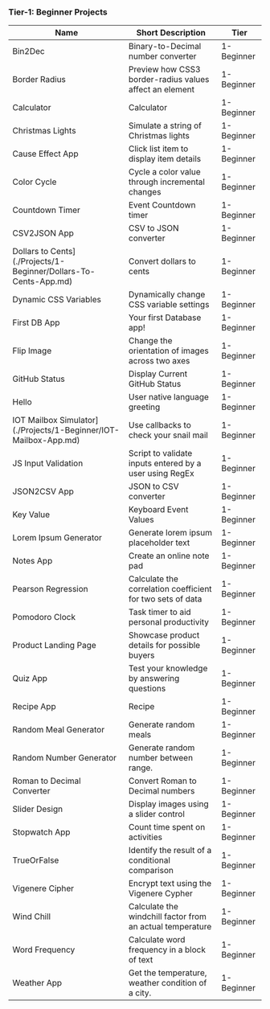 ### Tier-1: Beginner Projects

| Name                                                             | Short Description                                          | Tier       |
| ---------------------------------------------------------------- | ---------------------------------------------------------- | ---------- |
| Bin2Dec                                                          | Binary-to-Decimal number converter                         | 1-Beginner |
| Border Radius                                                    | Preview how CSS3 border-radius values affect an element    | 1-Beginner |
| Calculator                                                       | Calculator                                                 | 1-Beginner |
| Christmas Lights                                                 | Simulate a string of Christmas lights                      | 1-Beginner |
| Cause Effect App                                                 | Click list item to display item details                    | 1-Beginner |
| Color Cycle                                                      | Cycle a color value through incremental changes            | 1-Beginner |
| Countdown Timer                                                  | Event Countdown timer                                      | 1-Beginner |
| CSV2JSON App                                                     | CSV to JSON converter                                      | 1-Beginner |
| Dollars to Cents](./Projects/1-Beginner/Dollars-To-Cents-App.md) | Convert dollars to cents                                   | 1-Beginner |
| Dynamic CSS Variables                                            | Dynamically change CSS variable settings                   | 1-Beginner |
| First DB App                                                     | Your first Database app!                                   | 1-Beginner |
| Flip Image                                                       | Change the orientation of images across two axes           | 1-Beginner |
| GitHub Status                                                    | Display Current GitHub Status                              | 1-Beginner |
| Hello                                                            | User native language greeting                              | 1-Beginner |
| IOT Mailbox Simulator](./Projects/1-Beginner/IOT-Mailbox-App.md) | Use callbacks to check your snail mail                     | 1-Beginner |
| JS Input Validation                                              | Script to validate inputs entered by a user using RegEx    | 1-Beginner |
| JSON2CSV App                                                     | JSON to CSV converter                                      | 1-Beginner |
| Key Value                                                        | Keyboard Event Values                                      | 1-Beginner |
| Lorem Ipsum Generator                                            | Generate lorem ipsum placeholder text                      | 1-Beginner |
| Notes App                                                        | Create an online note pad                                  | 1-Beginner |
| Pearson Regression                                               | Calculate the correlation coefficient for two sets of data | 1-Beginner |
| Pomodoro Clock                                                   | Task timer to aid personal productivity                    | 1-Beginner |
| Product Landing Page                                             | Showcase product details for possible buyers               | 1-Beginner |
| Quiz App                                                         | Test your knowledge by answering questions                 | 1-Beginner |
| Recipe App                                                       | Recipe                                                     | 1-Beginner |
| Random Meal Generator                                            | Generate random meals                                      | 1-Beginner |
| Random Number Generator                                          | Generate random number between range.                      | 1-Beginner |
| Roman to Decimal Converter                                       | Convert Roman to Decimal numbers                           | 1-Beginner |
| Slider Design                                                    | Display images using a slider control                      | 1-Beginner |
| Stopwatch App                                                    | Count time spent on activities                             | 1-Beginner |
| TrueOrFalse                                                      | Identify the result of a conditional comparison            | 1-Beginner |
| Vigenere Cipher                                                  | Encrypt text using the Vigenere Cypher                     | 1-Beginner |
| Wind Chill                                                       | Calculate the windchill factor from an actual temperature  | 1-Beginner |
| Word Frequency                                                   | Calculate word frequency in a block of text                | 1-Beginner |
| Weather App                                                      | Get the temperature, weather condition of a city.          | 1-Beginner |
